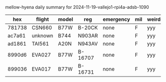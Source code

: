 mellow-hyena daily summary for 2024-11-19-vallejo1-rpi4a-adsb-1090

|hex|flight|model|reg|emergency|mil|weirdo|
|--|--|--|--|--|--|--|
|781738|CSN660|B77W|B-20CK|none|F|yyy|
|ac7a61|unknown|B744|N903AR|none|F|yyy|
|ad1861|TAI561|A20N|N943AV|none|F|yyy|
|8990d6|EVA027|B77W|B-16707|none|F|yyy|
|899036|EVA017|B77W|B-16731|none|F|yyy|
